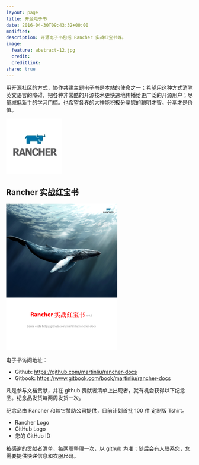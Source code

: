 ```yaml
---
layout: page
title: 开源电子书
date: 2016-04-30T09:43:32+00:00
modified:
description: 开源电子书包括 Rancher 实战红宝书等。
image:
  feature: abstract-12.jpg
  credit:
  creditlink:
share: true
---
```


用开源社区的方式，协作共建主题电子书是本站的使命之一；希望用这种方式消除英文语言的障碍，把各种非常酷的开源技术更快速地传播给更广泛的开源用户；尽量减低新手的学习门槛。也希望各界的大神能积极分享您的聪明才智。分享才是价值。

![Rancher_Logo](media/Rancher_Logo-2.jpg)




## Rancher 实战红宝书

![cover-Rancher-docs](media/cover-Rancher-docs.png)

电子书访问地址：

- Github: https://github.com/martinliu/rancher-docs
- Gitbook: https://www.gitbook.com/book/martinliu/rancher-docs

凡是参与文档贡献，并在 github 贡献者清单上出现者，就有机会获得以下纪念品。纪念品发货每两周发货一次。

纪念品由 Rancher 和其它赞助公司提供，目前计划首批 100 件 定制版 Tshirt。

* Rancher Logo 
* GitHub Logo 
* 您的 GitHub ID

被感谢的贡献者清单，每两周整理一次，以 github 为准；随后会有人联系您，您需要提供快递信息和衣服尺码。


